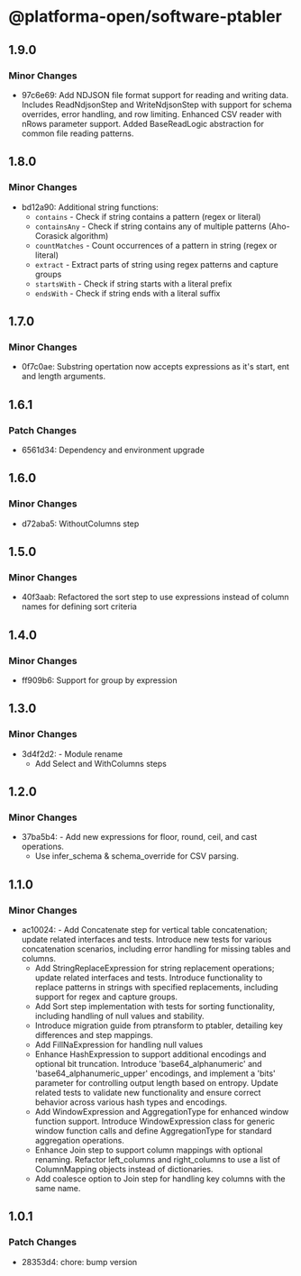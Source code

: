 # @platforma-open/software-ptabler

## 1.9.0

### Minor Changes

- 97c6e69: Add NDJSON file format support for reading and writing data. Includes ReadNdjsonStep and WriteNdjsonStep with support for schema overrides, error handling, and row limiting. Enhanced CSV reader with nRows parameter support. Added BaseReadLogic abstraction for common file reading patterns.

## 1.8.0

### Minor Changes

- bd12a90: Additional string functions:
  - `contains` - Check if string contains a pattern (regex or literal)
  - `containsAny` - Check if string contains any of multiple patterns (Aho-Corasick algorithm)
  - `countMatches` - Count occurrences of a pattern in string (regex or literal)
  - `extract` - Extract parts of string using regex patterns and capture groups
  - `startsWith` - Check if string starts with a literal prefix
  - `endsWith` - Check if string ends with a literal suffix

## 1.7.0

### Minor Changes

- 0f7c0ae: Substring opertation now accepts expressions as it's start, ent and length arguments.

## 1.6.1

### Patch Changes

- 6561d34: Dependency and environment upgrade

## 1.6.0

### Minor Changes

- d72aba5: WithoutColumns step

## 1.5.0

### Minor Changes

- 40f3aab: Refactored the sort step to use expressions instead of column names for defining sort criteria

## 1.4.0

### Minor Changes

- ff909b6: Support for group by expression

## 1.3.0

### Minor Changes

- 3d4f2d2: - Module rename
  - Add Select and WithColumns steps

## 1.2.0

### Minor Changes

- 37ba5b4: - Add new expressions for floor, round, ceil, and cast operations.
  - Use infer_schema & schema_override for CSV parsing.

## 1.1.0

### Minor Changes

- ac10024: - Add Concatenate step for vertical table concatenation; update related interfaces and tests. Introduce new tests for various concatenation scenarios, including error handling for missing tables and columns.
  - Add StringReplaceExpression for string replacement operations; update related interfaces and tests. Introduce functionality to replace patterns in strings with specified replacements, including support for regex and capture groups.
  - Add Sort step implementation with tests for sorting functionality, including handling of null values and stability.
  - Introduce migration guide from ptransform to ptabler, detailing key differences and step mappings.
  - Add FillNaExpression for handling null values
  - Enhance HashExpression to support additional encodings and optional bit truncation. Introduce 'base64_alphanumeric' and 'base64_alphanumeric_upper' encodings, and implement a 'bits' parameter for controlling output length based on entropy. Update related tests to validate new functionality and ensure correct behavior across various hash types and encodings.
  - Add WindowExpression and AggregationType for enhanced window function support. Introduce WindowExpression class for generic window function calls and define AggregationType for standard aggregation operations.
  - Enhance Join step to support column mappings with optional renaming. Refactor left_columns and right_columns to use a list of ColumnMapping objects instead of dictionaries.
  - Add coalesce option to Join step for handling key columns with the same name.

## 1.0.1

### Patch Changes

- 28353d4: chore: bump version
